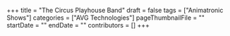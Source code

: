 +++
title = "The Circus Playhouse Band"
draft = false
tags = ["Animatronic Shows"]
categories = ["AVG Technologies"]
pageThumbnailFile = ""
startDate = ""
endDate = ""
contributors = []
+++
